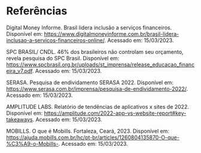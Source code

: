 # Referências

Digital Money Informe. Brasil lidera inclusão a serviços financeiros. Disponível em: https://www.digitalmoneyinforme.com.br/brasil-lidera-inclusao-a-servicos-financeiros-online/. Acessado em: 15/03/2023.

SPC BRASIL/ CNDL. 46% dos brasileiros não controlam seu orçamento, revela pesquisa do SPC Brasil. Disponível em: https://www.spcbrasil.org.br/uploads/st_imprensa/release_educacao_financeira_v7.pdf. Acessado em: 15/03/2023.

SERASA. Pesquisa de endividamento SERASA 2022. Disponível em: https://www.serasa.com.br/imprensa/pesquisa-de-endividamento-2022/. Acessado em: 15/03/2023.

AMPLITUDE LABS. Relatório de tendências de aplicativos x sites de 2022. Disponível em: https://amplitude.com/2022-app-vs-website-report#key-takeaways. Acessado em: 15/03/2023.

MOBILLS. O que é Mobills. Fortaleza, Ceará, 2023. Disponível em: https://ajuda.mobills.com.br/hc/pt-br/articles/1260804135870-O-que-%C3%A9-o-Mobills-. Acessado em: 15/03/2023.
